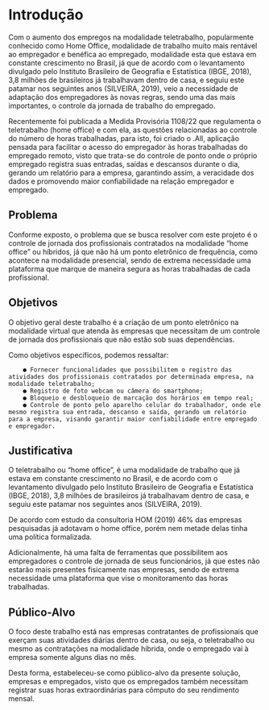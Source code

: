 # Introdução

Com o aumento dos empregos na modalidade teletrabalho, popularmente conhecido como Home Office, modalidade de trabalho muito mais rentável ao empregador e benéfica ao empregado, modalidade esta que estava em constante crescimento no Brasil, já que de acordo com o levantamento divulgado pelo Instituto Brasileiro de Geografia e Estatística (IBGE, 2018), 3,8 milhões de brasileiros já trabalhavam dentro de casa, e seguiu este patamar nos seguintes anos (SILVEIRA, 2019), veio a necessidade de adaptação dos empregadores às novas regras, sendo uma das mais importantes, o controle da jornada de trabalho do empregado.

Recentemente foi publicada a Medida Provisória 1108/22 que regulamenta o teletrabalho (home office) e com ela, as questões relacionadas ao controle do número de horas trabalhadas, para isto, foi criado o .All, aplicação pensada para facilitar o acesso do empregador às horas trabalhadas do empregado remoto, visto que trata-se do controle de ponto onde o próprio empregado registra suas entradas, saídas e descansos durante o dia, gerando um relatório para a empresa, garantindo assim, a veracidade dos dados e promovendo maior confiabilidade na relação empregador e empregado.


## Problema

Conforme exposto, o problema que se busca resolver com este projeto é o controle de jornada dos profissionais contratados na modalidade “home office” ou híbridos, já que não há um ponto eletrônico de frequência, como acontece na modalidade presencial, sendo de extrema necessidade uma plataforma que marque de maneira segura as horas trabalhadas de cada profissional.



## Objetivos

O objetivo geral deste trabalho é a criação de um ponto eletrônico na modalidade virtual que atenda às empresas que necessitam de um controle de jornada dos profissionais que não estão sob suas dependências. 

Como objetivos específicos, podemos ressaltar:

        ● Fornecer funcionalidades que possibilitem o registro das atividades dos profissionais contratados por determinada empresa, na modalidade teletrabalho;
        ● Registro de foto webcam ou câmera do smartphone;
        ● Bloqueio e desbloqueio de marcação dos horários em tempo real;
        ● Controle de ponto pelo aparelho celular do trabalhador, onde ele mesmo registra sua entrada, descanso e saída, gerando um relatório para a empresa, visando garantir maior confiabilidade entre empregado e empregador.


## Justificativa

O teletrabalho ou “home office”, é uma modalidade de trabalho que já estava em constante crescimento no Brasil, e de acordo com o levantamento divulgado pelo Instituto Brasileiro de Geografia e Estatística (IBGE, 2018), 3,8 milhões de brasileiros já trabalhavam dentro de casa, e seguiu este patamar nos seguintes anos (SILVEIRA, 2019). 
 

De acordo com estudo da consultoria HOM (2019) 46% das empresas pesquisadas já adotavam o home office, porém nem metade delas tinha uma política formalizada.
 
 
Adicionalmente, há uma falta de ferramentas que possibilitem aos empregadores o controle de jornada de seus funcionários, já que estes não estarão mais presentes fisicamente nas empresas, sendo de extrema necessidade uma plataforma que vise o monitoramento das horas trabalhadas. 


## Público-Alvo

O foco deste trabalho está nas empresas contratantes de profissionais que exerçam suas atividades diárias dentro de casa, ou seja, o teletrabalho ou mesmo as contratações na modalidade híbrida, onde o empregado vai à empresa somente alguns dias no mês. 

Desta forma, estabeleceu-se como público-alvo da presente solução, empresas e empregados, visto que os empregados também necessitam registrar suas horas extraordinárias para cômputo do seu rendimento mensal.  


